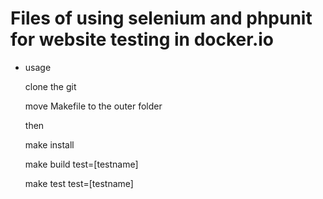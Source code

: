 #  Files of using selenium and phpunit for website testing in docker.io
 
* usage

	clone the git

	move Makefile to the outer folder

	then 

	make install

	make build test=[testname]

	make test test=[testname]
    
